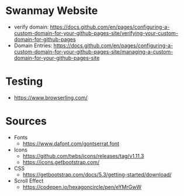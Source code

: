 # Swanmay Website
- verify domain: https://docs.github.com/en/pages/configuring-a-custom-domain-for-your-github-pages-site/verifying-your-custom-domain-for-github-pages
- Domain Entries: https://docs.github.com/en/pages/configuring-a-custom-domain-for-your-github-pages-site/managing-a-custom-domain-for-your-github-pages-site

# Testing
- https://www.browserling.com/

# Sources
- Fonts
    - https://www.dafont.com/gontserrat.font 
- Icons
    - https://github.com/twbs/icons/releases/tag/v1.11.3
    - https://icons.getbootstrap.com/
- CSS
    - https://getbootstrap.com/docs/5.3/getting-started/download/
- Scroll Effect
    - https://codepen.io/hexagoncircle/pen/eYMrGwW
